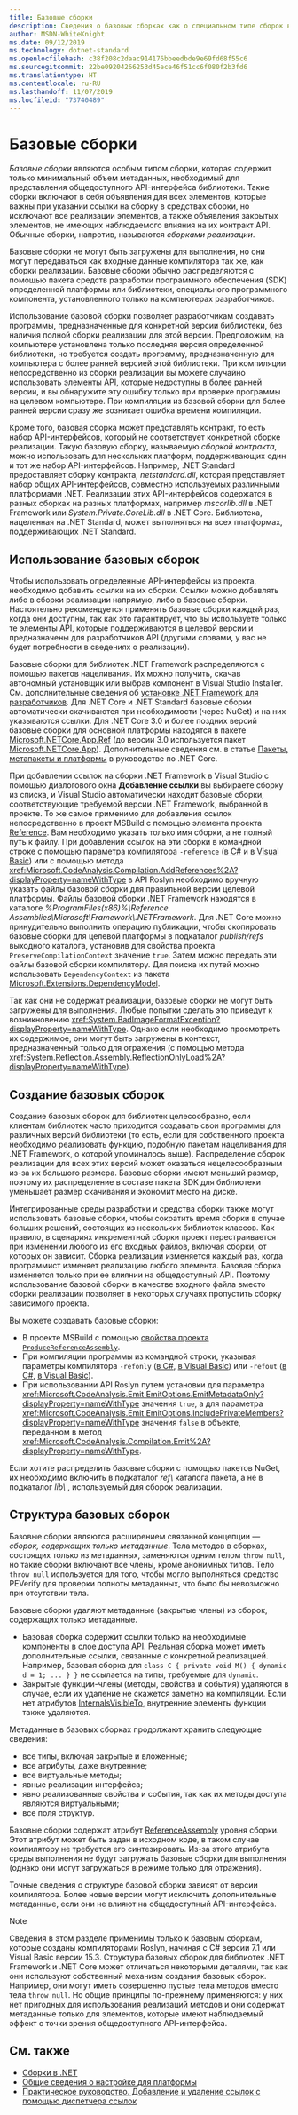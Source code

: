 ```yaml
---
title: Базовые сборки
description: Сведения о базовых сборках как о специальном типе сборок в .NET, которые содержат только общедоступный API-интерфейс библиотеки
author: MSDN-WhiteKnight
ms.date: 09/12/2019
ms.technology: dotnet-standard
ms.openlocfilehash: c38f208c2daac914176bbeedbde9e69fd68f55c6
ms.sourcegitcommit: 22be09204266253d45ece46f51cc6f080f2b3fd6
ms.translationtype: HT
ms.contentlocale: ru-RU
ms.lasthandoff: 11/07/2019
ms.locfileid: "73740489"
---
```

# <a name="reference-assemblies"></a>Базовые сборки

*Базовые сборки* являются особым типом сборки, которая содержит только минимальный объем метаданных, необходимый для представления общедоступного API-интерфейса библиотеки. Такие сборки включают в себя объявления для всех элементов, которые важны при указании ссылки на сборку в средствах сборки, но исключают все реализации элементов, а также объявления закрытых элементов, не имеющих наблюдаемого влияния на их контракт API. Обычные сборки, напротив, называются *сборками реализации*.

Базовые сборки не могут быть загружены для выполнения, но они могут передаваться как входные данные компилятора так же, как сборки реализации. Базовые сборки обычно распределяются с помощью пакета средств разработки программного обеспечения (SDK) определенной платформы или библиотеки, специального программного компонента, установленного только на компьютерах разработчиков.

Использование базовой сборки позволяет разработчикам создавать программы, предназначенные для конкретной версии библиотеки, без наличия полной сборки реализации для этой версии. Предположим, на компьютере установлена только последняя версия определенной библиотеки, но требуется создать программу, предназначенную для компьютера с более ранней версией этой библиотеки. При компиляции непосредственно из сборки реализации вы можете случайно использовать элементы API, которые недоступны в более ранней версии, и вы обнаружите эту ошибку только при проверке программы на целевом компьютере. При компиляции из базовой сборки для более ранней версии сразу же возникает ошибка времени компиляции.

Кроме того, базовая сборка может представлять контракт, то есть набор API-интерфейсов, который не соответствует конкретной сборке реализации. Такую базовую сборку, называемую *сборкой контракта*, можно использовать для нескольких платформ, поддерживающих один и тот же набор API-интерфейсов. Например, .NET Standard предоставляет сборку контракта, *netstandard.dll*, которая представляет набор общих API-интерфейсов, совместно используемых различными платформами .NET. Реализации этих API-интерфейсов содержатся в разных сборках на разных платформах, например *mscorlib.dll* в .NET Framework или *System.Private.CoreLib.dll* в .NET Core. Библиотека, нацеленная на .NET Standard, может выполняться на всех платформах, поддерживающих .NET Standard.

## <a name="using-reference-assemblies"></a>Использование базовых сборок

Чтобы использовать определенные API-интерфейсы из проекта, необходимо добавить ссылки на их сборки. Ссылки можно добавлять либо в сборки реализации напрямую, либо в базовые сборки. Настоятельно рекомендуется применять базовые сборки каждый раз, когда они доступны, так как это гарантирует, что вы используете только те элементы API, которые поддерживаются в целевой версии и предназначены для разработчиков API (другими словами, у вас не будет потребности в сведениях о реализации).

Базовые сборки для библиотек .NET Framework распределяются с помощью пакетов нацеливания. Их можно получить, скачав автономный установщик или выбрав компонент в Visual Studio Installer. См. дополнительные сведения об [установке .NET Framework для разработчиков](../../framework/install/guide-for-developers.md). Для .NET Core и .NET Standard базовые сборки автоматически скачиваются при необходимости (через NuGet) и на них указываются ссылки. Для .NET Core 3.0 и более поздних версий базовые сборки для основной платформы находятся в пакете [Microsoft.NETCore.App.Ref](https://www.nuget.org/packages/Microsoft.NETCore.App.Ref) (до версии 3.0 используется пакет [Microsoft.NETCore.App](https://www.nuget.org/packages/Microsoft.NETCore.App)). Дополнительные сведения см. в статье [Пакеты, метапакеты и платформы](../../core/packages.md) в руководстве по .NET Core.

При добавлении ссылок на сборки .NET Framework в Visual Studio с помощью диалогового окна **Добавление ссылки** вы выбираете сборку из списка, и Visual Studio автоматически находит базовые сборки, соответствующие требуемой версии .NET Framework, выбранной в проекте. То же самое применимо для добавления ссылок непосредственно в проект MSBuild с помощью элемента проекта [Reference](/visualstudio/msbuild/common-msbuild-project-items#reference). Вам необходимо указать только имя сборки, а не полный путь к файлу. При добавлении ссылок на эти сборки в командной строке с помощью параметра компилятора `-reference` ([в C#](../../csharp/language-reference/compiler-options/reference-compiler-option.md) и в [Visual Basic](../../visual-basic/reference/command-line-compiler/reference.md)) или с помощью метода <xref:Microsoft.CodeAnalysis.Compilation.AddReferences%2A?displayProperty=nameWithType> в API Roslyn необходимо вручную указать файлы базовой сборки для правильной версии целевой платформы. Файлы базовой сборки .NET Framework находятся в каталоге *%ProgramFiles(x86)%\\Reference Assemblies\\Microsoft\\Framework\\.NETFramework*. Для .NET Core можно принудительно выполнить операцию публикации, чтобы скопировать базовые сборки для целевой платформы в подкаталог *publish/refs* выходного каталога, установив для свойства проекта `PreserveCompilationContext` значение `true`. Затем можно передать эти файлы базовой сборки компилятору. Для поиска их путей можно использовать `DependencyContext` из пакета [Microsoft.Extensions.DependencyModel](https://www.nuget.org/packages/Microsoft.Extensions.DependencyModel/).

Так как они не содержат реализации, базовые сборки не могут быть загружены для выполнения. Любые попытки сделать это приведут к возникновению <xref:System.BadImageFormatException?displayProperty=nameWithType>. Однако если необходимо просмотреть их содержимое, они могут быть загружены в контекст, предназначенный только для отражения (с помощью метода <xref:System.Reflection.Assembly.ReflectionOnlyLoad%2A?displayProperty=nameWithType>).

## <a name="generating-reference-assemblies"></a>Создание базовых сборок

Создание базовых сборок для библиотек целесообразно, если клиентам библиотек часто приходится создавать свои программы для различных версий библиотеки (то есть, если для собственного проекта необходимо реализовать функцию, подобную пакетам нацеливания для .NET Framework, о которой упоминалось выше). Распределение сборок реализации для всех этих версий может оказаться нецелесообразным из-за их большого размера. Базовые сборки имеют меньший размер, поэтому их распределение в составе пакета SDK для библиотеки уменьшает размер скачивания и экономит место на диске.

Интегрированные среды разработки и средства сборки также могут использовать базовые сборки, чтобы сократить время сборки в случае больших решений, состоящих из нескольких библиотек классов. Как правило, в сценариях инкрементной сборки проект перестраивается при изменении любого из его входных файлов, включая сборки, от которых он зависит. Сборка реализации изменяется каждый раз, когда программист изменяет реализацию любого элемента. Базовая сборка изменяется только при ее влиянии на общедоступный API. Поэтому использование базовой сборки в качестве входного файла вместо сборки реализации позволяет в некоторых случаях пропустить сборку зависимого проекта.

Вы можете создавать базовые сборки:

- В проекте MSBuild с помощью [свойства проекта `ProduceReferenceAssembly`](/visualstudio/msbuild/common-msbuild-project-properties).
- При компиляции программы из командной строки, указывая параметры компилятора `-refonly` ([в C#](../../csharp/language-reference/compiler-options/refonly-compiler-option.md), [в Visual Basic](../../visual-basic/reference/command-line-compiler/refonly-compiler-option.md)) или `-refout` ([в C#](../../csharp/language-reference/compiler-options/refout-compiler-option.md), [в Visual Basic](../../visual-basic/reference/command-line-compiler/refout-compiler-option.md)).
- При использовании API Roslyn путем установки для параметра <xref:Microsoft.CodeAnalysis.Emit.EmitOptions.EmitMetadataOnly?displayProperty=nameWithType> значения `true`, а для параметра <xref:Microsoft.CodeAnalysis.Emit.EmitOptions.IncludePrivateMembers?displayProperty=nameWithType> значения `false` в объекте, переданном в метод <xref:Microsoft.CodeAnalysis.Compilation.Emit%2A?displayProperty=nameWithType>.

Если хотите распределить базовые сборки с помощью пакетов NuGet, их необходимо включить в подкаталог *ref\\* каталога пакета, а не в подкаталог *lib\\* , используемый для сборок реализации.

## <a name="reference-assemblies-structure"></a>Структура базовых сборок

Базовые сборки являются расширением связанной концепции — *сборок, содержащих только метаданные*. Тела методов в сборках, состоящих только из метаданных, заменяются одним телом `throw null`, но такие сборки включают все члены, кроме анонимных типов. Тело `throw null` используется для того, чтобы могло выполняться средство PEVerify для проверки полноты метаданных, что было бы невозможно при отсутствии тела.

Базовые сборки удаляют метаданные (закрытые члены) из сборок, содержащих только метаданные.

- Базовая сборка содержит ссылки только на необходимые компоненты в слое доступа API. Реальная сборка может иметь дополнительные ссылки, связанные с конкретной реализацией. Например, базовая сборка для `class C { private void M() { dynamic d = 1; ... } }` не ссылается на типы, требуемые для `dynamic`.
- Закрытые функции-члены (методы, свойства и события) удаляются в случае, если их удаление не скажется заметно на компиляции. Если нет атрибутов [InternalsVisibleTo](xref:System.Runtime.CompilerServices.InternalsVisibleToAttribute), внутренние элементы функции также удаляются.

Метаданные в базовых сборках продолжают хранить следующие сведения:

- все типы, включая закрытые и вложенные;
- все атрибуты, даже внутренние;
- все виртуальные методы;
- явные реализации интерфейса;
- явно реализованные свойства и события, так как их методы доступа являются виртуальными;
- все поля структур.

Базовые сборки содержат атрибут [ReferenceAssembly](xref:System.Runtime.CompilerServices.ReferenceAssemblyAttribute) уровня сборки. Этот атрибут может быть задан в исходном коде, в таком случае компилятору не требуется его синтезировать. Из-за этого атрибута среды выполнения не будут загружать базовые сборки для выполнения (однако они могут загружаться в режиме только для отражения).

Точные сведения о структуре базовой сборки зависят от версии компилятора. Более новые версии могут исключить дополнительные метаданные, если они не влияют на общедоступный API-интерфейса.

> [!NOTE]
> Сведения в этом разделе применимы только к базовым сборкам, которые созданы компиляторами Roslyn, начиная с C# версии 7.1 или Visual Basic версии 15.3. Структура базовых сборок для библиотек .NET Framework и .NET Core может отличаться некоторыми деталями, так как они используют собственный механизм создания базовых сборок. Например, они могут иметь совершенно пустые тела методов вместо тела `throw null`. Но общие принципы по-прежнему применяются: у них нет пригодных для использования реализаций методов и они содержат метаданные только для элементов, которые имеют наблюдаемый эффект с точки зрения общедоступного API-интерфейса.

## <a name="see-also"></a>См. также

- [Сборки в .NET](index.md)
- [Общие сведения о настройке для платформы](/visualstudio/ide/visual-studio-multi-targeting-overview)
- [Практическое руководство. Добавление и удаление ссылок с помощью диспетчера ссылок](/visualstudio/ide/how-to-add-or-remove-references-by-using-the-reference-manager)
